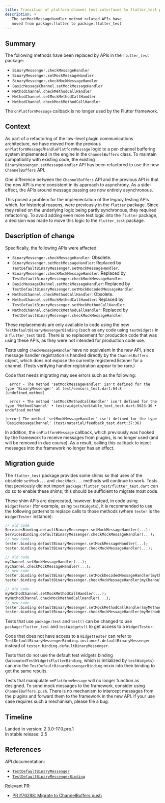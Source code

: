 ```yaml
---
title: Transition of platform channel test interfaces to flutter_test package
description: >
   The setMockMessageHandler method related APIs have
   moved from package:flutter to package:flutter_test
---
```


## Summary

The following methods have been replaced by APIs
in the `flutter_test` package:

* `BinaryMessenger.checkMessageHandler`
* `BinaryMessenger.setMockMessageHandler`
* `BinaryMessenger.checkMockMessageHandler`
* `BasicMessageChannel.setMockMessageHandler`
* `MethodChannel.checkMethodCallHandler`
* `MethodChannel.setMockMethodCallHandler`
* `MethodChannel.checkMockMethodCallHandler`

The `onPlatformMessage` callback is no longer used
by the Flutter framework.

## Context

As part of a refactoring of the low-level plugin
communications architecture, we have moved from the
previous `onPlatformMessage`/`handlePlatformMessage`
logic to a per-channel buffering system implemented in
the engine in the `ChannelBuffers` class.
To maintain compatibility with existing code,
the existing `BinaryMessenger.setMessageHandler` API
has been refactored to use the new `ChannelBuffers` API.

One difference between the `ChannelBuffers` API and the
previous API is that the new API is more consistent in
its approach to asynchrony. As a side-effect,
the APIs around message passing are now entirely asynchronous.

This posed a problem for the implementation of the legacy
testing APIs which, for historical reasons,
were previously in the `flutter` package.
Since they relied on the underlying logic being partly synchronous,
they required refactoring.
To avoid adding even more test logic into the `flutter` package,
a decision was made to move this logic to the `flutter_test` package.

## Description of change

Specifically, the following APIs were affected:

* `BinaryMessenger.checkMessageHandler`: Obsolete.
* `BinaryMessenger.setMockMessageHandler`: Replaced by
  `TestDefaultBinaryMessenger.setMockMessageHandler`.
* `BinaryMessenger.checkMockMessageHandler`: Replaced
   by `TestDefaultBinaryMessenger.checkMockMessageHandler`.
* `BasicMessageChannel.setMockMessageHandler`: Replaced
   by `TestDefaultBinaryMessenger.setMockDecodedMessageHandler`.
* `MethodChannel.checkMethodCallHandler`: Obsolete.
* `MethodChannel.setMockMethodCallHandler`: Replaced by
   `TestDefaultBinaryMessenger.setMockMethodCallHandler`.
* `MethodChannel.checkMockMethodCallHandler`: Replaced
   by `TestDefaultBinaryMessenger.checkMockMessageHandler`.

These replacements are only available to code using the
new `TestDefaultBinaryMessengerBinding`
(such as any code using `testWidgets` in a `flutter_test` test).
There is no replacement for production code that was using
these APIs, as they were not intended for production code use.

Tests using `checkMessageHandler` have no equivalent in the
new API, since message handler registration is handled
directly by the `ChannelBuffers` object, which does not
expose the currently registered listener for a channel.
(Tests verifying handler registration appear to be rare.)

Code that needs migrating may see errors such as the following:

```plaintext
  error - The method 'setMockMessageHandler' isn't defined for the type 'BinaryMessenger' at test/sensors_test.dart:64:8 - (undefined_method)

  error • The method 'setMockMethodCallHandler' isn't defined for the type 'MethodChannel' • test/widgets/editable_text_test.dart:5623:30 • undefined_method

[error] The method 'setMockMessageHandler' isn't defined for the type 'BasicMessageChannel' (test/material/feedback_test.dart:37:36)
```

In addition, the `onPlatformMessage` callback,
which previously was hooked by the framework to
receive messages from plugins, is no longer used
(and will be removed in due course). As a result,
calling this callback to inject messages into the
framework no longer has an effect.

## Migration guide

The `flutter_test` package provides some shims so that
uses of the obsolete `setMock...` and `checkMock...`
methods will continue to work.
Tests that previously did not import
`package:flutter_test/flutter_test.dart` can
do so to enable these shims;
this should be sufficient to migrate most code.

These shim APIs are deprecated, however. Instead,
in code using `WidgetTester` (for example, using `testWidgets`),
it is recommended to use the following patterns to
replace calls to those methods
(where `tester` is the `WidgetTester` instance):

```dart
// old code
ServicesBinding.defaultBinaryMessenger.setMockMessageHandler(...);
ServicesBinding.defaultBinaryMessenger.checkMockMessageHandler(...);
// new code
tester.binding.defaultBinaryMessenger.setMockMessageHandler(...);
tester.binding.defaultBinaryMessenger.checkMockMessageHandler(...);
```

```dart
// old code
myChannel.setMockMessageHandler(...);
myChannel.checkMockMessageHandler(...);
// new code
tester.binding.defaultBinaryMessenger.setMockDecodedMessageHandler(myChannel, ...);
tester.binding.defaultBinaryMessenger.checkMockMessageHandler(myChannel, ...);
```

```dart
// old code
myMethodChannel.setMockMethodCallHandler(...);
myMethodChannel.checkMockMethodCallHandler(...);
// new code
tester.binding.defaultBinaryMessenger.setMockMethodCallHandler(myMethodChannel, ...);
tester.binding.defaultBinaryMessenger.checkMockMessageHandler(myMethodChannel, ...);
```

Tests that use `package:test` and `test()`
can be changed to use `package:flutter_test` and `testWidgets()`
to get access to a `WidgetTester`.

Code that does not have access to a `WidgetTester` can refer to
`TestDefaultBinaryMessengerBinding.instance!.defaultBinaryMessenger`
instead of `tester.binding.defaultBinaryMessenger`.

Tests that do not use the default test widgets binding
(`AutomatedTestWidgetsFlutterBinding`,
which is initialized by `testWidgets`) can mix the
`TestDefaultBinaryMessengerBinding` mixin into their
binding to get the same results.

Tests that manipulate `onPlatformMessage` will no longer
function as designed. To send mock messages to the framework,
consider using `ChannelBuffers.push`.
There is no mechanism to intercept messages from the plugins
and forward them to the framework in the new API.
If your use case requires such a mechanism, please file a bug.

## Timeline

Landed in version: 2.3.0-17.0.pre.1<br>
In stable release: 2.5

## References

API documentation:

* [`TestDefaultBinaryMessenger`][]
* [`TestDefaultBinaryMessengerBinding`][]

Relevant PR:

* [PR #76288: Migrate to ChannelBuffers.push][]

[`TestDefaultBinaryMessenger`]: {{site.api}}flutter/flutter_test/TestDefaultBinaryMessenger-class.html
[`TestDefaultBinaryMessengerBinding`]: {{site.api}}flutter/flutter_test/TestDefaultBinaryMessengerBinding-mixin.html

[PR #76288: Migrate to ChannelBuffers.push]: {{site.repo.flutter}}pull/76288
